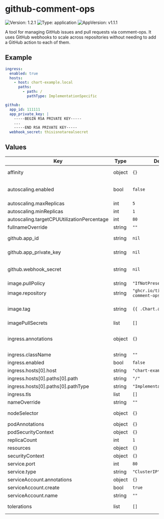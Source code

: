 # github-comment-ops

![Version: 1.2.1](https://img.shields.io/badge/Version-1.2.1-informational?style=flat-square) ![Type: application](https://img.shields.io/badge/Type-application-informational?style=flat-square) ![AppVersion: v1.1.1](https://img.shields.io/badge/AppVersion-v1.1.1-informational?style=flat-square)

A tool for managing GitHub issues and pull requests via comment-ops. It uses GitHub webhooks to scale across repositories without needing to add a GitHub action to each of them.

## Example

```yaml
ingress:
  enabled: true
  hosts:
    - host: chart-example.local
      paths:
        - path: /
          pathType: ImplementationSpecific

github:
  app_id: 111111
  app_private_key: |
    -----BEGIN RSA PRIVATE KEY-----
    ...
    -----END RSA PRIVATE KEY-----
  webhook_secret: thisisnotarealsecret
```

## Values

| Key | Type | Default | Description |
|-----|------|---------|-------------|
| affinity | object | `{}` | Object for node affinity, passed through as-is |
| autoscaling.enabled | bool | `false` | Enables autoscaling with the HorizontalPodAutoscaler |
| autoscaling.maxReplicas | int | `5` |  |
| autoscaling.minReplicas | int | `1` |  |
| autoscaling.targetCPUUtilizationPercentage | int | `80` |  |
| fullnameOverride | string | `""` |  |
| github.app_id | string | `nil` | The app ID for the GitHub app (required) |
| github.app_private_key | string | `nil` | The private key for the GitHub app (required) |
| github.webhook_secret | string | `nil` | The webhook secret for the GitHub app (required) |
| image.pullPolicy | string | `"IfNotPresent"` |  |
| image.repository | string | `"ghcr.io/timja/github-comment-ops"` |  |
| image.tag | string | `{{ .Chart.appVersion }}` | Overrides the image tag whose default is the chart appVersion. |
| imagePullSecrets | list | `[]` |  |
| ingress.annotations | object | `{}` | Key value pairs for annotations, e.g. `kubernetes.io/tls-acme: "true"` |
| ingress.className | string | `""` |  |
| ingress.enabled | bool | `false` |  |
| ingress.hosts[0].host | string | `"chart-example.local"` |  |
| ingress.hosts[0].paths[0].path | string | `"/"` |  |
| ingress.hosts[0].paths[0].pathType | string | `"ImplementationSpecific"` |  |
| ingress.tls | list | `[]` |  |
| nameOverride | string | `""` |  |
| nodeSelector | object | `{}` | Object for node selector, passed through as-is |
| podAnnotations | object | `{}` |  |
| podSecurityContext | object | `{}` |  |
| replicaCount | int | `1` |  |
| resources | object | `{}` | Resource limits |
| securityContext | object | `{}` |  |
| service.port | int | `80` |  |
| service.type | string | `"ClusterIP"` |  |
| serviceAccount.annotations | object | `{}` |  |
| serviceAccount.create | bool | `true` |  |
| serviceAccount.name | string | `""` |  |
| tolerations | list | `[]` | List of tolerations, passed through as-is |